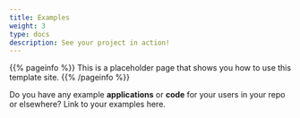 ```yaml
---
title: Examples
weight: 3
type: docs
description: See your project in action!
---
```


{{% pageinfo %}}
This is a placeholder page that shows you how to use this template site.
{{% /pageinfo %}}

Do you have any example **applications** or **code** for your users in your repo
or elsewhere? Link to your examples here.
